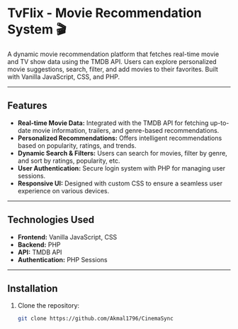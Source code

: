 # TvFlix - Movie Recommendation System 🎬

A dynamic movie recommendation platform that fetches real-time movie and TV show data using the TMDB API. Users can explore personalized movie suggestions, search, filter, and add movies to their favorites. Built with Vanilla JavaScript, CSS, and PHP.

---

## Features

- **Real-time Movie Data:** Integrated with the TMDB API for fetching up-to-date movie information, trailers, and genre-based recommendations.
- **Personalized Recommendations:** Offers intelligent recommendations based on popularity, ratings, and trends.
- **Dynamic Search & Filters:** Users can search for movies, filter by genre, and sort by ratings, popularity, etc.
- **User Authentication:** Secure login system with PHP for managing user sessions.
- **Responsive UI:** Designed with custom CSS to ensure a seamless user experience on various devices.

---

## Technologies Used

- **Frontend:** Vanilla JavaScript, CSS
- **Backend:** PHP
- **API:** TMDB API
- **Authentication:** PHP Sessions

---

## Installation

1. Clone the repository:
   ```bash
   git clone https://github.com/Akmal1796/CinemaSync
   ```
